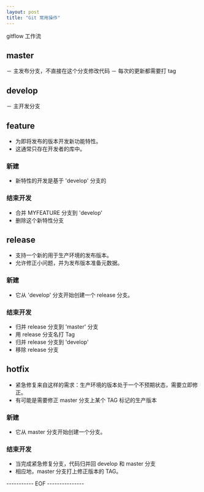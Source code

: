 ```yaml
---
layout: post
title: "Git 常用操作"
---
```


gitflow 工作流

## master
－ 主发布分支，不直接在这个分支修改代码
－ 每次的更新都需要打 tag

## develop
－ 主开发分支

## feature
- 为即将发布的版本开发新功能特性。
- 这通常只存在开发者的库中。

### 新建
  - 新特性的开发是基于 'develop' 分支的
### 结束开发
  - 合并 MYFEATURE 分支到 'develop'
  - 删除这个新特性分支

## release
- 支持一个新的用于生产环境的发布版本。
- 允许修正小问题，并为发布版本准备元数据。

### 新建
  - 它从 'develop' 分支开始创建一个 release 分支。
### 结束开发
  - 归并 release 分支到 'master' 分支
  - 用 release 分支名打 Tag
  - 归并 release 分支到 'develop'
  - 移除 release 分支

## hotfix
- 紧急修复来自这样的需求：生产环境的版本处于一个不预期状态，需要立即修正。
- 有可能是需要修正 master 分支上某个 TAG 标记的生产版本

### 新建
  - 它从 master 分支开始创建一个分支。
### 结束开发
  - 当完成紧急修复分支，代码归并回 develop 和 master 分支
  - 相应地，master 分支打上修正版本的 TAG。


----------- EOF ---------------

